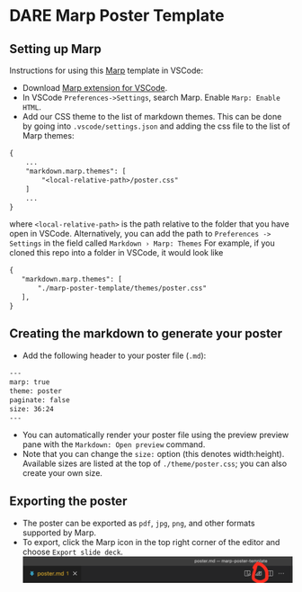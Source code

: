 # DARE Marp Poster Template

## Setting up Marp
Instructions for using this [Marp](https://marp.app/) template in VSCode:
- Download [Marp extension for VSCode](https://marketplace.visualstudio.com/items?itemName=marp-team.marp-vscode).
- In VSCode `Preferences->Settings`, search Marp. Enable `Marp: Enable HTML`.
- Add our CSS theme to the list of markdown themes. This can be done by going into `.vscode/settings.json` and adding the css file to the list of Marp themes:

```
{
    ...
    "markdown.marp.themes": [
        "<local-relative-path>/poster.css"
    ]
    ...
}
```
 where `<local-relative-path>` is the path relative to the folder that you have open in VSCode. Alternatively, you can add the path to `Preferences -> Settings` in the field called `Markdown › Marp: Themes`
 For example, if you cloned this repo into a folder in VSCode, it would look like
 ```
 {
    "markdown.marp.themes": [
        "./marp-poster-template/themes/poster.css"
    ],
}
 ```

## Creating the markdown to generate your poster
- Add the following header to your poster file (`.md`):

```
---
marp: true
theme: poster
paginate: false
size: 36:24
---
```

- You can automatically render your poster file using the preview preview pane with the `Markdown: Open preview` command.
- Note that you can change the `size:` option (this denotes width:height). Available sizes are listed at the top of `./theme/poster.css`; you can also create your own size.

## Exporting the poster 
- The poster can be exported as `pdf`, `jpg`, `png`, and other formats supported by Marp.
- To export, click the Marp icon in the top right corner of the editor and choose `Export slide deck`. ![](./images/marp-export.png)
 